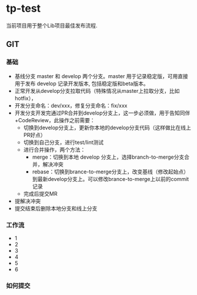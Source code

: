 # tp-test

当前项目用于整个Lib项目最佳发布流程.

## GIT

### 基础

- 基线分支 master 和 develop 两个分支。master 用于记录稳定版，可用直接用于发布 develop 记录开发版本, 包括稳定版和beta版本。
- 正常开发从develop分支拉取代码（特殊情况从master上拉取分支，比如hotfix），
- 开发分支命名：dev/xxx，修复分支命名：fix/xxx
- 开发分支开发完通过PR合并到develop分支上，这一步必须做，用于告知同伴+CodeReview，此操作之前需要：
  - 切换到develop分支上，更新你本地的develop分支代码（这样做比在线上PR好点）
  - 切换到自己分支，进行test/lint测试
  - 进行合并操作，两个方法：
    - merge：切换到本地 develop 分支上，选择branch-to-merge分支合并，解决冲突
    - rebase：切换到brance-to-merge分支上，改变基线（修改起始点）到最新develop分支上。可以修改brance-to-merge上以前的commit记录
  - 完成后提交MR
- 提解决冲突
- 提交结束后删除本地分支和线上分支

### 工作流

- 1
- 2
- 3
- 4
- 5
- 6

### 如何提交
